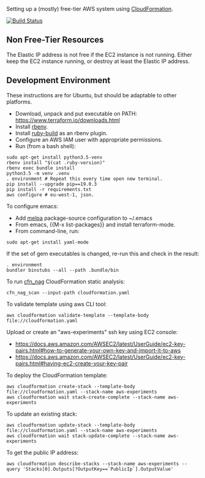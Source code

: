 Setting up a (mostly) free-tier AWS system using [CloudFormation](https://aws.amazon.com/cloudformation/).

[![Build Status](https://travis-ci.com/jg210/aws-experiments.svg?branch=master)](https://travis-ci.com/jg210/aws-experiments)

## Non Free-Tier Resources

The Elastic IP address is not free if the EC2 instance is not running. Either keep the EC2 instance running, or destroy at least the Elastic IP address.

## Development Environment

These instructions are for Ubuntu, but should be adaptable to other platforms.

* Download, unpack and put executable on PATH: https://www.terraform.io/downloads.html
* Install [rbenv](https://github.com/rbenv/rbenv#installation).
* Install [ruby-build](https://github.com/rbenv/ruby-build) as an rbenv plugin.
* Configure an AWS IAM user with appropriate permissions.
* Run (from a bash shell):

```
sudo apt-get install python3.5-venv
rbenv install "$(cat .ruby-version)"
rbenv exec bundle install
python3.5 -m venv .venv
. environment # Repeat this every time open new terminal.
pip install --upgrade pip==19.0.3
pip install -r requirements.txt
aws configure # eu-west-1, json.
```

To configure emacs:

* Add [melpa](https://www.emacswiki.org/emacs/MELPA) package-source configuration to ~/.emacs
* From emacs, {{M-x list-packages}} and install terraform-mode.
* From command-line, run:

```
sudo apt-get install yaml-mode
```

If the set of gem executables is changed, re-run this and check in the result:

```
. environment
bundler binstubs --all --path .bundle/bin
```

To run [cfn_nag](https://github.com/stelligent/cfn_nag) CloudFormation static analysis:

```
cfn_nag_scan --input-path cloudformation.yaml
```

To validate template using aws CLI tool:

```
aws cloudformation validate-template --template-body file://cloudformation.yaml
```

Upload or create an "aws-experiments" ssh key using EC2 console:

* https://docs.aws.amazon.com/AWSEC2/latest/UserGuide/ec2-key-pairs.html#how-to-generate-your-own-key-and-import-it-to-aws
* https://docs.aws.amazon.com/AWSEC2/latest/UserGuide/ec2-key-pairs.html#having-ec2-create-your-key-pair

To deploy the CloudFormation template:

```
aws cloudformation create-stack --template-body file://cloudformation.yaml --stack-name aws-experiments
aws cloudformation wait stack-create-complete --stack-name aws-experiments
```

To update an existing stack:

```
aws cloudformation update-stack --template-body file://cloudformation.yaml --stack-name aws-experiments
aws cloudformation wait stack-update-complete --stack-name aws-experiments
```

To get the public IP address:

```
aws cloudformation describe-stacks --stack-name aws-experiments --query 'Stacks[0].Outputs[?OutputKey==`PublicIp`].OutputValue'
```